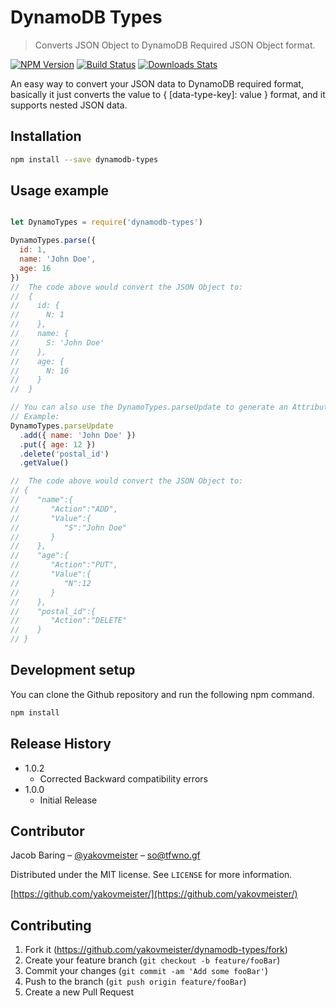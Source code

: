 # DynamoDB Types
> Converts JSON Object to DynamoDB Required JSON Object format. 
  
[![NPM Version][npm-image]][npm-url]
[![Build Status][travis-image]][travis-url]
[![Downloads Stats][npm-downloads]][npm-url]
  
An easy way to convert your JSON data to DynamoDB required format, basically it just converts the value to { [data-type-key]: value } format,
and it supports nested JSON data.

## Installation  
  
```sh
npm install --save dynamodb-types
```  
  
## Usage example

```javascript   

let DynamoTypes = require('dynamodb-types')

DynamoTypes.parse({
  id: 1,
  name: 'John Doe',
  age: 16
})
//  The code above would convert the JSON Object to:
//  {
//    id: {
//      N: 1
//    },
//    name: {
//      S: 'John Doe'
//    },
//    age: {
//      N: 16
//    }
//  }

// You can also use the DynamoTypes.parseUpdate to generate an AttributeValueUpdate Format
// Example:
DynamoTypes.parseUpdate
  .add({ name: 'John Doe' })
  .put({ age: 12 })
  .delete('postal_id')
  .getValue()

//  The code above would convert the JSON Object to:
// {  
//    "name":{  
//       "Action":"ADD",
//       "Value":{  
//          "S":"John Doe"
//       }
//    },
//    "age":{  
//       "Action":"PUT",
//       "Value":{  
//          "N":12
//       }
//    },
//    "postal_id":{  
//       "Action":"DELETE"
//    }
// }
```  
  
## Development setup

You can clone the Github repository and run the following npm command.
  
```sh
npm install
```
  
## Release History

* 1.0.2
    * Corrected Backward compatibility errors
* 1.0.0
    * Initial Release

## Contributor

Jacob Baring – [@yakovmeister](https://twitter.com/yakovmeister) – so@tfwno.gf

Distributed under the MIT license. See ``LICENSE`` for more information.

[https://github.com/yakovmeister/](https://github.com/yakovmeister/)

## Contributing

1. Fork it (<https://github.com/yakovmeister/dynamodb-types/fork>)
2. Create your feature branch (`git checkout -b feature/fooBar`)
3. Commit your changes (`git commit -am 'Add some fooBar'`)
4. Push to the branch (`git push origin feature/fooBar`)
5. Create a new Pull Request

<!-- Markdown link & img dfn's -->
[npm-image]: https://img.shields.io/npm/v/dynamodb-types.svg?style=flat-square
[npm-url]: https://npmjs.org/package/dynamodb-types
[npm-downloads]: https://img.shields.io/npm/dm/dynamodb-types.svg?style=flat-square
[travis-image]: https://travis-ci.org/yakovmeister/dynamodb-types.svg?branch=1.0
[travis-url]: https://travis-ci.org/yakovmeister/dynamodb-types
